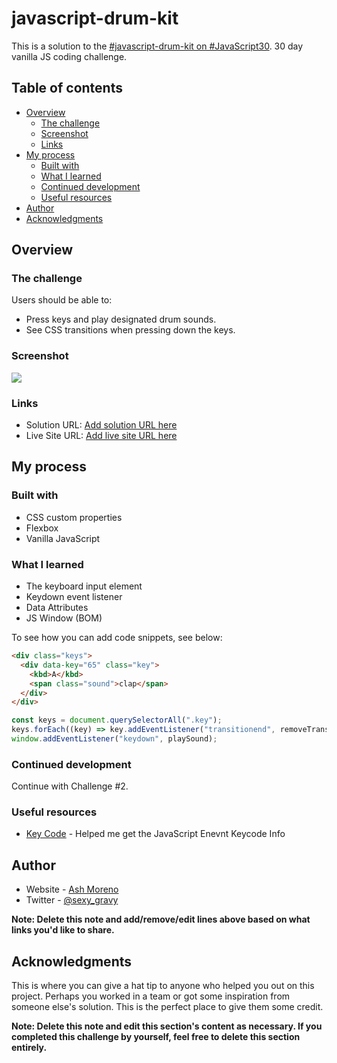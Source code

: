 # javascript-drum-kit

This is a solution to the [#javascript-drum-kit on #JavaScript30](https://javascript30.com). 30 day vanilla JS coding challenge.

## Table of contents

- [Overview](#overview)
  - [The challenge](#the-challenge)
  - [Screenshot](#screenshot)
  - [Links](#links)
- [My process](#my-process)
  - [Built with](#built-with)
  - [What I learned](#what-i-learned)
  - [Continued development](#continued-development)
  - [Useful resources](#useful-resources)
- [Author](#author)
- [Acknowledgments](#acknowledgments)

## Overview

### The challenge

Users should be able to:

- Press keys and play designated drum sounds.
- See CSS transitions when pressing down the keys.

### Screenshot

![](./screenshot.jpg)

### Links

- Solution URL: [Add solution URL here](https://github.com/AshM10/javascript-drum-kit)
- Live Site URL: [Add live site URL here](https://ash-js-drumkit.netlify.app)

## My process

### Built with

- CSS custom properties
- Flexbox
- Vanilla JavaScript

### What I learned

- The keyboard input element
- Keydown event listener
- Data Attributes
- JS Window (BOM)

To see how you can add code snippets, see below:

```html
<div class="keys">
  <div data-key="65" class="key">
    <kbd>A</kbd>
    <span class="sound">clap</span>
  </div>
</div>
```

```js
const keys = document.querySelectorAll(".key");
keys.forEach((key) => key.addEventListener("transitionend", removeTransition));
window.addEventListener("keydown", playSound);
```

### Continued development

Continue with Challenge #2.

### Useful resources

- [Key Code](https://www.toptal.com/developers/keycode) - Helped me get the JavaScript Enevnt Keycode Info

## Author

- Website - [Ash Moreno](https://www.ashmoreno.dev)
- Twitter - [@sexy_gravy](https://twitter.com/sexy_gravy)

**Note: Delete this note and add/remove/edit lines above based on what links you'd like to share.**

## Acknowledgments

This is where you can give a hat tip to anyone who helped you out on this project. Perhaps you worked in a team or got some inspiration from someone else's solution. This is the perfect place to give them some credit.

**Note: Delete this note and edit this section's content as necessary. If you completed this challenge by yourself, feel free to delete this section entirely.**

